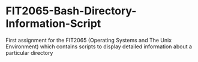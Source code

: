 # FIT2065-Bash-Directory-Information-Script
First assignment for the FIT2065 (Operating Systems and The Unix Environment) which contains scripts to display detailed information about a particular directory
